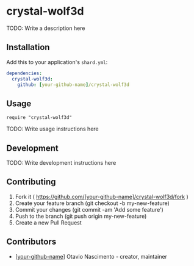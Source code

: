 # crystal-wolf3d

TODO: Write a description here

## Installation

Add this to your application's `shard.yml`:

```yaml
dependencies:
  crystal-wolf3d:
    github: [your-github-name]/crystal-wolf3d
```

## Usage

```crystal
require "crystal-wolf3d"
```

TODO: Write usage instructions here

## Development

TODO: Write development instructions here

## Contributing

1. Fork it ( https://github.com/[your-github-name]/crystal-wolf3d/fork )
2. Create your feature branch (git checkout -b my-new-feature)
3. Commit your changes (git commit -am 'Add some feature')
4. Push to the branch (git push origin my-new-feature)
5. Create a new Pull Request

## Contributors

- [[your-github-name]](https://github.com/[your-github-name]) Otavio Nascimento - creator, maintainer
